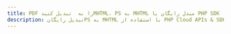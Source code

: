 ---title: PDF را به  تبدیل کنیدMHTML، PS به MHTML مبدل رایگان یا PHP SDKdescription: تبدیل رایگانPS به MHTML با استفاده از PHP Cloud APIs & SDK همچنین اسناد PDF را در Cloud ایجاد، ویرایش و رندر کنید.---